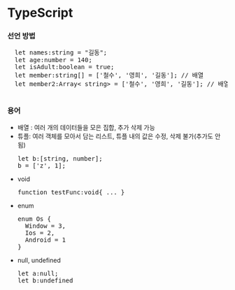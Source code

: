 # TypeScript
### 선언 방법
  <pre>
  let names:string = "길동";
  let age:number = 140;
  let isAdult:boolean = true;
  let member:string[] = ['철수', '영희', '길동']; // 배열
  let member2:Array< string> = ['철수', '영희', '길동']; // 배열
  </pre>

### 용어
* 배열 : 여러 개의 데이터들을 모은 집합, 추가 삭제 가능
* 튜플: 여러 객체를 모아서 담는 리스트, 튜플 내의 값은 수정, 삭제 불가(추가도 안됨)
  <pre>
  let b:[string, number];
  b = ['z', 1];
  </pre>
* void
  <pre>function testFunc:void{ ... }</pre>
* enum
  <pre>
  enum Os {
    Window = 3,
    Ios = 2,
    Android = 1
  }
  </pre>
* null, undefined
  <pre>
  let a:null;
  let b:undefined
  </pre>